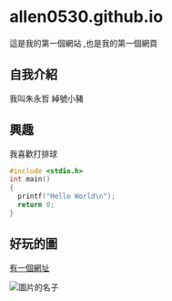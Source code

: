 # allen0530.github.io

這是我的第一個網站 ,也是我的第一個網頁

## 自我介紹
我叫朱永哲 綽號小豬

## 興趣
我喜歡打排球

```c
#include <stdio.h>
int main()
{
  printf("Hello World\n");
  return 0;
}
```


## 好玩的圖

[有一個網址](https://moodle.mcu.edu.tw/)

![圖片的名子](https://img.wreadit.com/member/158/blogId/easylifetw/149810/article_cover/149810-e23d80efef1f07da6989940f9352300b.png)
